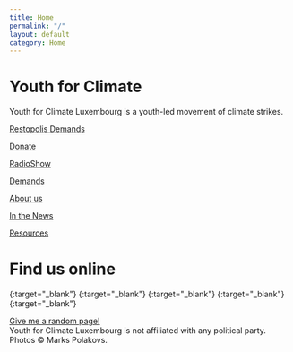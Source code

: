 ```yaml
---
title: Home
permalink: "/"
layout: default
category: Home
---
```


# Youth for Climate

<span class="big">Youth for Climate Luxembourg</span> is a <span class="sec--">youth-led movement</span> of <span class="sec">climate strikes.</span>

<div class="action">
    <div class="amod wide letter">
        <a href="restopolis"><p>Restopolis Demands</p></a>
    </div>
<!--    <div class="amod wide letter"> -->
<!--        <a href="get-involved"><p>Get involved</p></a>-->
<!--        <a href="letter"><p>Letter to the government</p></a> -->
<!--    </div> -->
    <div class="amod">
        <a href="donate"><p>Donate</p></a>
    </div>
    <div class="amod">
        <a href="https://www.ara.lu/show/climate-hotline/"><p>RadioShow</p></a>
    </div>
    <div class="amod">
        <a href="demands-covid"><p>Demands</p></a>
    </div>
    <div class="amod">
        <a href="who"><p>About us</p></a>
    </div>
    <div class="amod">
        <a href="news"><p>In the News</p></a>
    </div>
    <div class="amod">
        <a href="resources"><p>Resources</p></a>
    </div>
</div>

# Find us online

[<i class="fab fa-facebook-square"></i>](https://www.facebook.com/youthforclimateluxembourg/){:target="_blank"}
[<i class="fab fa-instagram"></i>](https://instagram.com/youthforclimatelux){:target="_blank"}
[<i class="fab fa-twitter"></i>](https://twitter.com/yfcluxembourg){:target="_blank"}
[<i class="fab fa-tiktok"></i>](https://tiktok.com/@youthforclimatelux){:target="_blank"}
[<i class="fas fa-envelope-square"></i>](mailto:youthforclimateluxembourg@gmail.com){:target="_blank"}

<span class="footer">
<!--    <a href="{{ site.baseurl }}/press-20-27/en" class="press">Read our Press Release</a><br>-->
    <a href="{{ site.baseurl }}random">Give me a random page!</a><br>
    Youth for Climate Luxembourg is not affiliated with any political party. Photos © Marks Polakovs.
</span>
